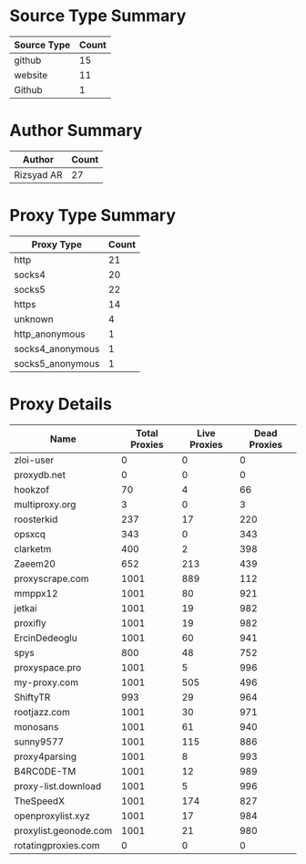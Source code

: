 # Source Type Summary

| Source Type | Count |
|-------------|-------|
| github | 15 |
| website | 11 |
| Github | 1 |


# Author Summary

| Author | Count |
|--------|-------|
| Rizsyad AR | 27 |


# Proxy Type Summary

| Proxy Type | Count |
|------------|-------|
| http | 21 |
| socks4 | 20 |
| socks5 | 22 |
| https | 14 |
| unknown | 4 |
| http_anonymous | 1 |
| socks4_anonymous | 1 |
| socks5_anonymous | 1 |


# Proxy Details

| Name | Total Proxies | Live Proxies | Dead Proxies |
|------|---------------|--------------|---------------|
| zloi-user | 0 | 0 | 0 |
| proxydb.net | 0 | 0 | 0 |
| hookzof | 70 | 4 | 66 |
| multiproxy.org | 3 | 0 | 3 |
| roosterkid | 237 | 17 | 220 |
| opsxcq | 343 | 0 | 343 |
| clarketm | 400 | 2 | 398 |
| Zaeem20 | 652 | 213 | 439 |
| proxyscrape.com | 1001 | 889 | 112 |
| mmppx12 | 1001 | 80 | 921 |
| jetkai | 1001 | 19 | 982 |
| proxifly | 1001 | 19 | 982 |
| ErcinDedeoglu | 1001 | 60 | 941 |
| spys | 800 | 48 | 752 |
| proxyspace.pro | 1001 | 5 | 996 |
| my-proxy.com | 1001 | 505 | 496 |
| ShiftyTR | 993 | 29 | 964 |
| rootjazz.com | 1001 | 30 | 971 |
| monosans | 1001 | 61 | 940 |
| sunny9577 | 1001 | 115 | 886 |
| proxy4parsing | 1001 | 8 | 993 |
| B4RC0DE-TM | 1001 | 12 | 989 |
| proxy-list.download | 1001 | 5 | 996 |
| TheSpeedX | 1001 | 174 | 827 |
| openproxylist.xyz | 1001 | 17 | 984 |
| proxylist.geonode.com | 1001 | 21 | 980 |
| rotatingproxies.com | 0 | 0 | 0 |
